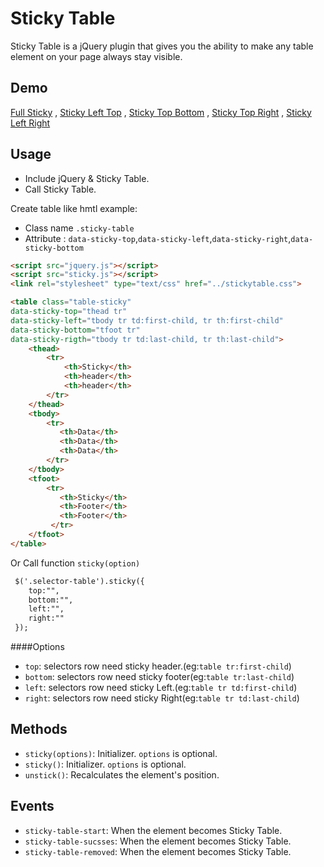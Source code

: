 # Sticky Table

Sticky Table is a jQuery plugin that gives you the ability to make any table element  on your page always stay visible.

## Demo

 <a target="_blank" href="https://lethevinh.github.io/sticky-table/dist/index.html">Full Sticky</a> , 
 <a target="_blank" href="https://lethevinh.github.io/sticky-table/dist/left-top.html">Sticky Left Top</a> , 
 <a target="_blank" href="https://lethevinh.github.io/sticky-table/dist/top-bottom.html">Sticky Top Bottom</a> , 
 <a target="_blank" href="https://lethevinh.github.io/sticky-table/dist/top-right.html">Sticky Top Right</a> , 
 <a target="_blank" href="https://lethevinh.github.io/sticky-table/dist/left-right.html">Sticky Left Right</a> 
 
## Usage

- Include jQuery & Sticky Table.
- Call Sticky Table.

Create table like hmtl example: 
 - Class name `.sticky-table`  
 - Attribute : `data-sticky-top`,`data-sticky-left`,`data-sticky-right`,`data-sticky-bottom`
```html
<script src="jquery.js"></script>
<script src="sticky.js"></script>
<link rel="stylesheet" type="text/css" href="../stickytable.css">

<table class="table-sticky" 
data-sticky-top="thead tr" 
data-sticky-left="tbody tr td:first-child, tr th:first-child"  
data-sticky-bottom="tfoot tr" 
data-sticky-rigth="tbody tr td:last-child, tr th:last-child">
    <thead>
        <tr>
            <th>Sticky</th>
            <th>header</th>
            <th>header</th>
        </tr>
    </thead>
    <tbody>
        <tr>
           <th>Data</th>
           <th>Data</th>
           <th>Data</th>
        </tr>
    </tbody>
    <tfoot>
        <tr>
           <th>Sticky</th>
           <th>Footer</th>
           <th>Footer</th>
         </tr>
    </tfoot>
</table>
```
Or Call function `sticky(option)`
```html
 $('.selector-table').sticky({
    top:"",
    bottom:"",
    left:"",
    right:""
 });
```
 ####Options 
  - `top`: selectors row need sticky header.(eg:`table tr:first-child`)<br>
  - `bottom`: selectors row need sticky footer(eg:`table tr:last-child`)<br>
  - `left`: selectors row need sticky Left.(eg:`table tr td:first-child`)<br>
  - `right`: selectors row need sticky Right(eg:`table tr td:last-child`)<br>

## Methods

- `sticky(options)`: Initializer. `options` is optional.
- `sticky()`: Initializer. `options` is optional.
- `unstick()`: Recalculates the element's position.

## Events

- `sticky-table-start`: When the element becomes Sticky Table.
- `sticky-table-sucsses`: When the element becomes Sticky Table.
- `sticky-table-removed`: When the element becomes Sticky Table.